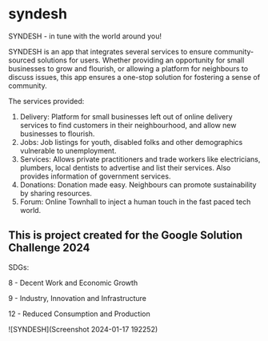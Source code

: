 # syndesh

SYNDESH - in tune with the world around you!

SYNDESH is an app that integrates several services to ensure community-sourced solutions for users. Whether providing an opportunity for small businesses to grow and flourish, or allowing a platform for neighbours to discuss issues, this app ensures a one-stop solution for fostering a sense of community. 

The services provided:

1. Delivery: Platform for small businesses left out of online delivery services to find customers in their neighbourhood, and allow new businesses to flourish.
2. Jobs: Job listings for youth, disabled folks and other demographics vulnerable to unemployment.
3. Services: Allows private practitioners and trade workers like electricians, plumbers, local dentists to advertise and list their services. Also provides information of government services.
4. Donations: Donation made easy. Neighbours can promote sustainability by sharing resources.
5. Forum: Online Townhall to inject a human touch in the fast paced tech world.

## This is project created for the Google Solution Challenge 2024

SDGs: 

8 - Decent Work and Economic Growth

9 - Industry, Innovation and Infrastructure

12 - Reduced Consumption and Production


![SYNDESH](Screenshot 2024-01-17 192252)
